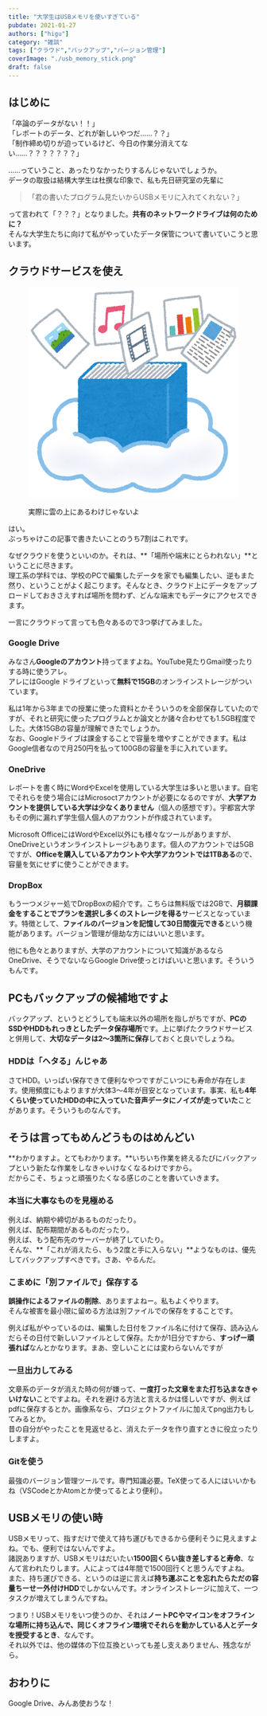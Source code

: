 ```yaml
---
title: "大学生はUSBメモリを使いすぎている"
pubdate: 2021-01-27
authors: ["higu"]
category: "雑談"
tags: ["クラウド","バックアップ","バージョン管理"]
coverImage: "./usb_memory_stick.png"
draft: false
---
```


## はじめに

「卒論のデータがない！！」  
「レポートのデータ、どれが新しいやつだ……？？」  
「制作締め切りが迫っているけど、今日の作業分消えてない……？？？？？？？」  
  
……っていうこと、あったりなかったりするんじゃないでしょうか。  
データの取扱は結構大学生は杜撰な印象で、私も先日研究室の先輩に

> 「君の書いたプログラム見たいからUSBメモリに入れてくれない？」

って言われて「？？？」となりました。**共有のネットワークドライブは何のために？**  
そんな大学生たちに向けて私がやっていたデータ保管について書いていこうと思います。

## クラウドサービスを使え

<figure>

![](./computer_cloud_storage.png)

<figcaption>

実際に雲の上にあるわけじゃないよ

</figcaption>

</figure>

はい。  
ぶっちゃけこの記事で書きたいことのうち7割はこれです。  
  
なぜクラウドを使うといいのか。それは、**「場所や端末にとらわれない」**ということに尽きます。  
理工系の学科では、学校のPCで編集したデータを家でも編集したい、逆もまた然り、ということがよく起こります。そんなとき、クラウド上にデータをアップロードしておきさえすれば場所を問わず、どんな端末でもデータにアクセスできます。  
  
一言にクラウドって言っても色々あるので3つ挙げてみました。

### Google Drive

みなさん**Googleのアカウント**持ってますよね。YouTube見たりGmail使ったりする時に使うアレ。  
アレにはGoogle ドライブといって**無料で15GB**のオンラインストレージがついています。  
  
私は1年から3年までの授業に使った資料とかそういうのを全部保存していたのですが、それと研究に使ったプログラムとか論文とか諸々合わせても1.5GB程度でした。大体15GBの容量が理解できたでしょうか。  
なお、Googleドライブは課金することで容量を増やすことができます。私はGoogle信者なので月250円を払って100GBの容量を手に入れています。

### OneDrive

レポートを書く時にWordやExcelを使用している大学生は多いと思います。自宅でそれらを使う場合にはMicrosoctアカウントが必要になるのですが、**大学アカウントを提供している大学は少なくありません**（個人の感想です）。宇都宮大学もその例に漏れず学生個人個人のアカウントが作成されています。  
  
Microsoft OfficeにはWordやExcel以外にも様々なツールがありますが、OneDriveというオンラインストレージもあります。個人のアカウントでは5GBですが、**Officeを購入しているアカウントや大学アカウントでは1TBある**ので、容量を気にせずに使うことができます。

### DropBox

もう一つメジャー処でDropBoxの紹介です。こちらは無料版では2GBで、**月額課金をすることでプランを選択し多くのストレージを得る**サービスとなっています。特徴として、**ファイルのバージョンを記憶して30日間復元できる**という機能があります。バージョン管理が億劫な方にはいいと思います。

他にも色々とありますが、大学のアカウントについて知識があるならOneDrive、そうでないならGoogle Drive使っとけばいいと思います。そういうもんです。

## PCもバックアップの候補地ですよ

バックアップ、というとどうしても端末以外の場所を指しがちですが、**PCのSSDやHDDもれっきとしたデータ保存場所**です。上に挙げたクラウドサービスと併用して、**大切なデータは2～3箇所に保存**しておくと良いでしょうね。

### HDDは「ヘタる」んじゃあ

さてHDD。いっぱい保存できて便利なやつですがこいつにも寿命が存在します。使用頻度にもよりますが大体3～4年が目安となっています。事実、私も**4年くらい使っていたHDDの中に入っていた音声データにノイズが走っていた**ことがあります。そういうものなんです。

## そうは言ってもめんどうものはめんどい

**わかりますよ。とてもわかります。**いちいち作業を終えるたびにバックアップという新たな作業をしなきゃいけなくなるわけですから。  
だからこそ、ちょっと頑張りたくなる感じのことを書いていきます。

### 本当に大事なものを見極める

例えば、納期や締切があるものだったり。  
例えば、配布期間があるものだったり。  
例えば、もう配布先のサーバーが終了していたり。  
そんな、**「これが消えたら、もう2度と手に入らない」**ようなものは、優先してバックアップすべきです。さあ、やるんだ。

### こまめに「別ファイルで」保存する

**誤操作によるファイルの削除**、ありますよねー。私もよくやります。  
そんな被害を最小限に留める方法は別ファイルでの保存をすることです。  
  
例えば私がやっているのは、編集した日付をファイル名に付けて保存、読み込んだらその日付で新しいファイルとして保存。たかが1日分ですから、**すっげー頑張れば**なんとかなります。まあ、空しいことには変わらないんですが

### 一旦出力してみる

文章系のデータが消えた時の何が嫌って、**一度打った文章をまた打ち込まなきゃいけない**ことですよね。それを避ける方法と言えるかは怪しいですが、例えばpdfに保存するとか。画像系なら、プロジェクトファイルに加えてpng出力もしてみるとか。  
昔の自分がやったことを見返せると、消えたデータを作り直すときに役立ったりしますよ。

### Gitを使う

最強のバージョン管理ツールです。専門知識必要。TeX使ってる人にはいいかもね（VSCodeとかAtomとか使ってるとより便利）。

## USBメモリの使い時

USBメモリって、指すだけで使えて持ち運びもできるから便利そうに見えますよね。でも、便利ではないんですよ。  
諸説ありますが、USBメモリはだいたい**1500回くらい抜き差しすると寿命**、なんて言われたりします。人によっては4年間で1500回行くと思うんですよね。  
また、持ち運びできる、というのは逆に言えば**持ち運ぶことを忘れたらただの容量ちーせー外付けHDD**でしかないんです。オンラインストレージに加えて、一つタスクが増えてしまうんですね。

つまり！USBメモリをいつ使うのか、それは**ノートPCやマイコンをオフラインな場所に持ち込んで、同じくオフライン環境でそれらを動かしている人とデータを授受するとき**、なんです。  
それ以外では、他の媒体の下位互換といっても差し支えありません、残念ながら。

## おわりに

Google Drive、みんあ使おうな！

